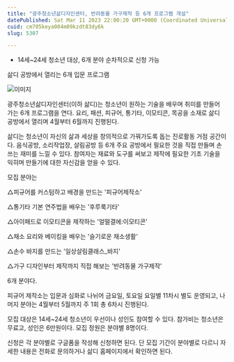 ```yaml
---
title: "광주청소년삶디자인센터, 반려동물 가구제작 등 6개 프로그램 개설"
datePublished: Sat Mar 11 2023 22:00:20 GMT+0000 (Coordinated Universal Time)
cuid: cm705keya004m09kzdt83dy6k
slug: 5307

---
```



- 14세~24세 청소년 대상, 6개 분야 순차적으로 신청 가능

삶디 공방에서 열리는 6개 입문 프로그램

![이미지](https://cdn.hashnode.com/res/hashnode/image/upload/v1739258435405/fa0d1c22-d96a-4f3e-8e1b-206464158a66.jpeg)

광주청소년삶디자인센터(이하 삶디)는 청소년이 원하는 기술을 배우며 취미를 만들어 가는 6개 프로그램을 연다. 요리, 패션, 피규어, 통기타, 이모티콘, 목공을 소재로 삶디 공방에서 열리며 4월부터 6월까지 진행된다.

삶디는 청소년이 자신의 삶과 세상을 창의적으로 가꿔가도록 돕는 진로활동 거점 공간이다. 음식공방, 소리작업장, 살림공방 등 6개 주요 공방에서 필요한 것을 직접 만들며 손쓰는 재미를 느낄 수 있다. 참여자는 재료와 도구를 써보고 제작에 필요한 기초 기술을 익히며 만들기에 대한 자신감을 얻을 수 있다.

모집 분야는

△피규어를 커스텀하고 배경을 만드는 '피규어제작소'

△통기타 기본 연주법을 배우는 '후루룩기타'

△아이패드로 이모티콘을 제작하는 '얼떨결에:이모티콘'

△채소 요리와 베이킹을 배우는 '슬기로운 채소생활'

△손수 바지를 만드는 '일상살림클래스_바지'

△가구 디자인부터 제작까지 직접 해보는 '반려동물 가구제작'

6개 분야다.

피규어 제작소는 입문과 심화로 나뉘어 금요일, 토요일 요일별 11차시 별도 운영되고, 나머지 분야는 4월부터 5월까지 주 1회 총 6차시 진행된다.

모집 대상은 14세~24세 청소년이 우선이나 성인도 참여할 수 있다. 참가비는 청소년은 무료고, 성인은 6만원이다. 모집 정원은 분야별 8명이다.

신청은 각 분야별로 구글폼을 작성해 신청하면 된다. 단 모집 기간이 분야별로 다르니 자세한 내용은 전화로 문의하거나 삶디 홈페이지에서 확인하면 된다.